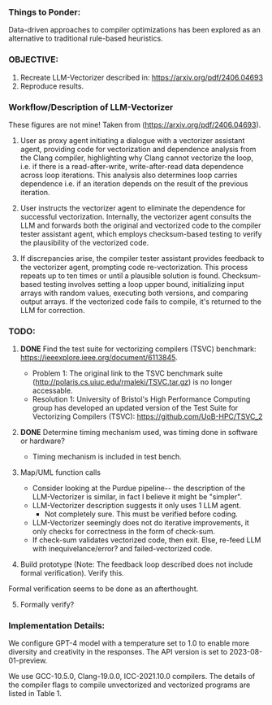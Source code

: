 ### Things to Ponder:
Data-driven approaches to compiler optimizations has been explored as an alternative to traditional rule-based heuristics. 

### OBJECTIVE:
1. Recreate LLM-Vectorizer described in: https://arxiv.org/pdf/2406.04693
2. Reproduce results.


### Workflow/Description of LLM-Vectorizer

These figures are not mine! Taken from (https://arxiv.org/pdf/2406.04693).
1. User as proxy agent initiating a dialogue with a vectorizer assistant agent, providing code for vectorization and dependence analysis from the Clang compiler, highlighting why Clang cannot vectorize the loop, i.e. if there is a read-after-write, write-after-read data dependence across loop iterations.
This analysis also determines loop carries dependence i.e. if an iteration depends on the result of the previous iteration.

2. User instructs the vectorizer agent to eliminate the dependence for successful vectorization.
Internally, the vectorizer agent consults the LLM and forwards both the original and vectorized code to the compiler tester assistant agent, which employs checksum-based testing to verify the plausibility of the vectorized code.

3. If discrepancies arise, the compiler tester assistant provides feedback to the vectorizer agent, prompting code re-vectorization.
This process repeats up to ten times or until a plausible solution is found.
Checksum-based testing involves setting a loop upper bound, initializing input arrays with random values, executing both versions, and comparing output arrays.
If the vectorized code fails to compile, it's returned to the LLM for correction.


### TODO:
1. **DONE** Find the test suite for vectorizing compilers (TSVC) benchmark: https://ieeexplore.ieee.org/document/6113845.
    - Problem 1: The original link to the TSVC benchmark suite (http://polaris.cs.uiuc.edu/rmaleki/TSVC.tar.gz) is no longer accessable.
    - Resolution 1: University of Bristol's High Performance Computing group has developed an updated version of the Test Suite for Vectorizing Compilers (TSVC): https://github.com/UoB-HPC/TSVC_2

2. **DONE** Determine timing mechanism used, was timing done in software or hardware?
    - Timing mechanism is included in test bench.

3. Map/UML function calls
    - Consider looking at the Purdue pipeline-- the description of the LLM-Vectorizer is similar, in fact I believe it might be "simpler".
    - LLM-Vectorizer description suggests it only uses 1 LLM agent.
        - Not completely sure.
        This must be verified before coding.
    - LLM-Vectorizer seemingly does not do iterative improvements, it only checks for correctness in the form of check-sum.
    - If check-sum validates vectorized code, then exit.
    Else, re-feed LLM with inequivelance/error? and failed-vectorized code.

4. Build prototype (Note: The feedback loop described does not include formal verification). Verify this.

Formal verification seems to be done as an afterthought.

5. Formally verify?



### Implementation Details:

We configure GPT-4 model with a temperature set to 1.0 to enable more diversity and creativity in the responses.
The API version is set to 2023-08-01-preview.

We use GCC-10.5.0, Clang-19.0.0, ICC-2021.10.0 compilers.
The details of the compiler flags to compile unvectorized and vectorized programs are listed in Table 1.

